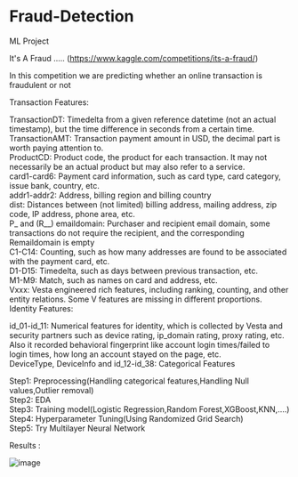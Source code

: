 # Fraud-Detection
ML Project

It's A Fraud ..... (https://www.kaggle.com/competitions/its-a-fraud/)

In this competition we are predicting whether an online transaction is fraudulent or not

Transaction Features:

TransactionDT: Timedelta from a given reference datetime (not an actual timestamp), but the time difference in seconds from a certain time.<br>
TransactionAMT: Transaction payment amount in USD, the decimal part is worth paying attention to.<br>
ProductCD: Product code, the product for each transaction. It may not necessarily be an actual product but may also refer to a service.<br>
card1-card6: Payment card information, such as card type, card category, issue bank, country, etc.<br>
addr1-addr2: Address, billing region and billing country<br>
dist: Distances between (not limited) billing address, mailing address, zip code, IP address, phone area, etc.<br>
P_ and (R__) emaildomain: Purchaser and recipient email domain, some transactions do not require the recipient, and the corresponding Remaildomain is empty<br>
C1-C14: Counting, such as how many addresses are found to be associated with the payment card, etc.<br>
D1-D15: Timedelta, such as days between previous transaction, etc.<br>
M1-M9: Match, such as names on card and address, etc.<br>
Vxxx: Vesta engineered rich features, including ranking, counting, and other entity relations. Some V features are missing in different proportions.<br>
Identity Features:

id_01-id_11: Numerical features for identity, which is collected by Vesta and security partners such as device rating, ip_domain rating, proxy rating, etc. Also it recorded behavioral fingerprint like account login times/failed to login times, how long an account stayed on the page, etc.<br>
DeviceType, DeviceInfo and id_12-id_38: Categorical Features<br>

Step1: Preprocessing(Handling categorical features,Handling Null values,Outlier removal)<br>
Step2: EDA<br>
Step3: Training model(Logistic Regression,Random Forest,XGBoost,KNN,....)<br>
Step4: Hyperparameter Tuning(Using Randomized Grid Search)<br>
Step5: Try Multilayer Neural Network<br>

Results :

![image](https://user-images.githubusercontent.com/51969609/207069383-dd85019a-9417-4279-9db2-0559c15c5760.png)
